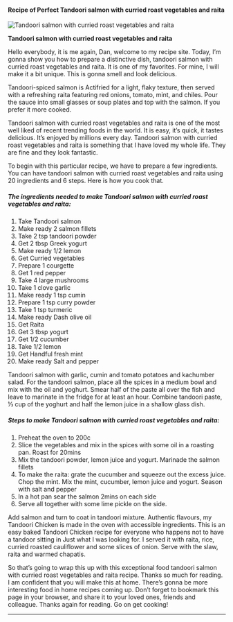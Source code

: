             

#### Recipe of Perfect Tandoori salmon with curried roast vegetables and raita

![Tandoori salmon with curried roast vegetables and raita](https://img-global.cpcdn.com/recipes/91a310217cc8be64/751x532cq70/tandoori-salmon-with-curried-roast-vegetables-and-raita-recipe-main-photo.jpg)

**Tandoori salmon with curried roast vegetables and raita**

Hello everybody, it is me again, Dan, welcome to my recipe site. Today, I’m gonna show you how to prepare a distinctive dish, tandoori salmon with curried roast vegetables and raita. It is one of my favorites. For mine, I will make it a bit unique. This is gonna smell and look delicious.

Tandoori-spiced salmon is Actifried for a light, flaky texture, then served with a refreshing raita featuring red onions, tomato, mint, and chiles. Pour the sauce into small glasses or soup plates and top with the salmon. If you prefer it more cooked.

Tandoori salmon with curried roast vegetables and raita is one of the most well liked of recent trending foods in the world. It is easy, it’s quick, it tastes delicious. It’s enjoyed by millions every day. Tandoori salmon with curried roast vegetables and raita is something that I have loved my whole life. They are fine and they look fantastic.

To begin with this particular recipe, we have to prepare a few ingredients. You can have tandoori salmon with curried roast vegetables and raita using 20 ingredients and 6 steps. Here is how you cook that.

##### The ingredients needed to make Tandoori salmon with curried roast vegetables and raita:

1.  Take Tandoori salmon
2.  Make ready 2 salmon fillets
3.  Take 2 tsp tandoori powder
4.  Get 2 tbsp Greek yogurt
5.  Make ready 1/2 lemon
6.  Get Curried vegetables
7.  Prepare 1 courgette
8.  Get 1 red pepper
9.  Take 4 large mushrooms
10.  Take 1 clove garlic
11.  Make ready 1 tsp cumin
12.  Prepare 1 tsp curry powder
13.  Take 1 tsp turmeric
14.  Make ready Dash olive oil
15.  Get Raita
16.  Get 3 tbsp yogurt
17.  Get 1/2 cucumber
18.  Take 1/2 lemon
19.  Get Handful fresh mint
20.  Make ready Salt and pepper

Tandoori salmon with garlic, cumin and tomato potatoes and kachumber salad. For the tandoori salmon, place all the spices in a medium bowl and mix with the oil and yoghurt. Smear half of the paste all over the fish and leave to marinate in the fridge for at least an hour. Combine tandoori paste, ⅓ cup of the yoghurt and half the lemon juice in a shallow glass dish.

##### Steps to make Tandoori salmon with curried roast vegetables and raita:

1.  Preheat the oven to 200c
2.  Slice the vegetables and mix in the spices with some oil in a roasting pan. Roast for 20mins
3.  Mix the tandoori powder, lemon juice and yogurt. Marinade the salmon fillets
4.  To make the raita: grate the cucumber and squeeze out the excess juice. Chop the mint. Mix the mint, cucumber, lemon juice and yogurt. Season with salt and pepper
5.  In a hot pan sear the salmon 2mins on each side
6.  Serve all together with some lime pickle on the side.

Add salmon and turn to coat in tandoori mixture. Authentic flavours, my Tandoori Chicken is made in the oven with accessible ingredients. This is an easy baked Tandoori Chicken recipe for everyone who happens not to have a tandoor sitting in Just what I was looking for. I served it with raita, rice, curried roasted cauliflower and some slices of onion. Serve with the slaw, raita and warmed chapatis.

So that’s going to wrap this up with this exceptional food tandoori salmon with curried roast vegetables and raita recipe. Thanks so much for reading. I am confident that you will make this at home. There’s gonna be more interesting food in home recipes coming up. Don’t forget to bookmark this page in your browser, and share it to your loved ones, friends and colleague. Thanks again for reading. Go on get cooking!

* * *